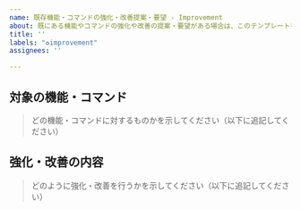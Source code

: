 ```yaml
---
name: 既存機能・コマンドの強化・改善提案・要望 - Improvement
about: 既にある機能やコマンドの強化や改善の提案・要望がある場合は、このテンプレートを使用してください。
title: ''
labels: "♻improvement"
assignees: ''

---
```


## 対象の機能・コマンド

> どの機能・コマンドに対するものかを示してください（以下に追記してください）



## 強化・改善の内容

> どのように強化・改善を行うかを示してください（以下に追記してください）

